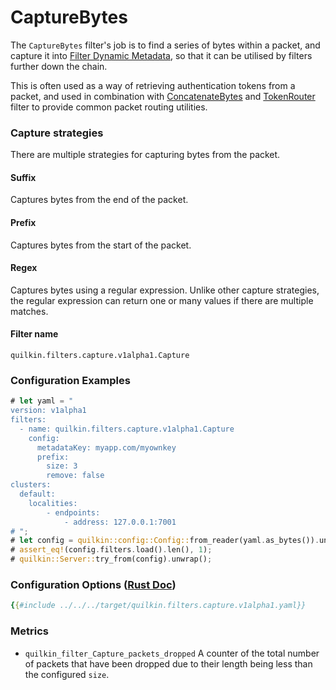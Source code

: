 # CaptureBytes

The `CaptureBytes` filter's job is to find a series of bytes within a packet, and capture it into
[Filter Dynamic Metadata][filter-dynamic-metadata], so that it can be utilised by filters further
down the chain.

This is often used as a way of retrieving authentication tokens from a packet, and used in combination with
[ConcatenateBytes](./concatenate_bytes.md) and
[TokenRouter](token_router.md) filter to provide common packet routing utilities.

### Capture strategies

There are multiple strategies for capturing bytes from the packet.

#### Suffix
Captures bytes from the end of the packet.

#### Prefix
Captures bytes from the start of the packet.

#### Regex
Captures bytes using a regular expression. Unlike other capture strategies,
the regular expression can return one or many values if there are
multiple matches.


#### Filter name
```text
quilkin.filters.capture.v1alpha1.Capture
```

### Configuration Examples
```rust
# let yaml = "
version: v1alpha1
filters:
  - name: quilkin.filters.capture.v1alpha1.Capture
    config:
      metadataKey: myapp.com/myownkey
      prefix:
        size: 3
        remove: false
clusters:
  default:
    localities:
        - endpoints:
            - address: 127.0.0.1:7001
# ";
# let config = quilkin::config::Config::from_reader(yaml.as_bytes()).unwrap();
# assert_eq!(config.filters.load().len(), 1);
# quilkin::Server::try_from(config).unwrap();
```

### Configuration Options ([Rust Doc](../../api/quilkin/filters/capture/struct.Config.html))

```yaml
{{#include ../../../target/quilkin.filters.capture.v1alpha1.yaml}}
```

### Metrics

* `quilkin_filter_Capture_packets_dropped`
  A counter of the total number of packets that have been dropped due to their length being less than the configured
  `size`.

[filter-dynamic-metadata]: ../filters.md#filter-dynamic-metadata
